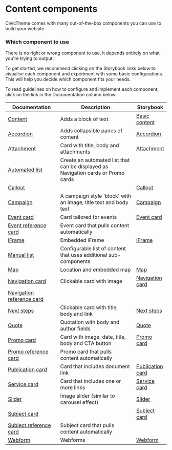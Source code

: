 # Content components

CivicTheme comes with many out-of-the-box components you can use to build your website.

### Which component to use <a href="#addingcomponents-wip-howdoyouknowwhichcomponenttouse" id="addingcomponents-wip-howdoyouknowwhichcomponenttouse"></a>

There is no right or wrong component to use, it depends entirely on what you're trying to output.

To get started, we recommend clicking on the Storybook links below to visualise each component and experiment with some basic configurations. This will help you decide which component fits your needs.

To read guidelines on how to configure and implement each component, click on the link in the Documentation column below.

<table><thead><tr><th width="192">Documentation</th><th width="417">Description</th><th>Storybook</th></tr></thead><tbody><tr><td><a href="content.md">Content</a></td><td>Adds a block of text</td><td><a href="https://uikit.civictheme.io/?path=/story/molecules-basic-content--basic-content">Basic content</a></td></tr><tr><td><a href="accordion.md">Accordion</a></td><td>Adds collapsible panes of content</td><td><a href="https://uikit.civictheme.io/?path=/story/molecules-accordion--accordion">Accordion</a></td></tr><tr><td><a href="attachment.md">Attachment</a></td><td>Card with title, body and attachments</td><td><a href="https://uikit.civictheme.io/?path=/story/molecules-attachment--attachment">Attachment</a></td></tr><tr><td><a href="automated-list.md">Automated list</a></td><td>Create an automated list that can be displayed as Navigation cards or Promo cards</td><td></td></tr><tr><td><a href="callout.md">Callout</a></td><td></td><td><a href="https://uikit.civictheme.io/?path=/story/molecules-callout--callout">Callout</a></td></tr><tr><td><a href="campaign.md">Campaign</a></td><td>A campaign style 'block' with an image, title text and body text</td><td><a href="https://uikit.civictheme.io/?path=/story/organisms-campaign--campaign">Campaign</a></td></tr><tr><td><a href="manual-list/event-card.md">Event card</a></td><td>Card tailored for events</td><td><a href="https://uikit.civictheme.io/?path=/story/molecules-event-card--event-card">Event card</a></td></tr><tr><td><a href="manual-list/event-reference-card.md">Event reference card</a></td><td>Event card that pulls content automatically</td><td></td></tr><tr><td><a href="iframe.md">iFrame</a></td><td>Embedded iFrame</td><td><a href="https://uikit.civictheme.io/?path=/story/atoms-iframe--iframe">iFrame</a></td></tr><tr><td><a href="manual-list/">Manual list</a></td><td>Configurable list of content that uses additional sub-components</td><td></td></tr><tr><td><a href="map.md">Map</a></td><td>Location and embedded map</td><td><a href="https://uikit.civictheme.io/?path=/story/molecules-map--map">Map</a></td></tr><tr><td><a href="manual-list/navigation-card.md">Navigation card</a></td><td>Clickable card with image</td><td><a href="https://uikit.civictheme.io/?path=/story/molecules-navigation-card--navigation-card">Navigation card</a></td></tr><tr><td><a href="manual-list/navigation-reference-card.md">Navigation reference card</a></td><td></td><td></td></tr><tr><td><a href="next-step.md">Next steps</a></td><td>Clickable card with title, body and link</td><td><a href="https://uikit.civictheme.io/?path=/story/molecules-next-steps--next-steps">Next steps</a></td></tr><tr><td><a href="quote.md">Quote</a></td><td>Quotation with body and author fields</td><td><a href="https://uikit.civictheme.io/?path=/story/molecules-quote--quote">Quote</a></td></tr><tr><td><a href="manual-list/promo-card.md">Promo card</a></td><td>Card with image, date, title, body and CTA button</td><td><a href="https://uikit.civictheme.io/?path=/story/molecules-promo-card--promo-card">Promo card</a></td></tr><tr><td><a href="manual-list/promo-reference-card.md">Promo reference card</a></td><td>Promo card that pulls content automatically</td><td></td></tr><tr><td><a href="manual-list/publication-card.md">Publication card</a></td><td>Card that includes document link</td><td><a href="https://uikit.civictheme.io/?path=/story/molecules-publication-card--publication-card">Publication card</a></td></tr><tr><td><a href="manual-list/service-card.md">Service card</a></td><td>Card that includes one or more links</td><td><a href="https://uikit.civictheme.io/?path=/story/molecules-service-card--service-card">Service card</a></td></tr><tr><td><a href="slider.md">Slider</a></td><td>Image slider (similar to carousel effect)</td><td><a href="https://uikit.civictheme.io/?path=/story/organisms-slider--slider">Slider</a></td></tr><tr><td><a href="manual-list/subject-card.md">Subject card</a></td><td></td><td><a href="https://uikit.civictheme.io/?path=/story/molecules-subject-card--subject-card">Subject card</a></td></tr><tr><td><a href="manual-list/subject-reference-card.md">Subject reference card</a></td><td>Subject card that pulls content automatically</td><td></td></tr><tr><td><a href="webform.md">Webform</a></td><td>Webforms</td><td><a href="https://uikit.civictheme.io/?path=/story/organisms-webform--webform">Webform</a></td></tr></tbody></table>
